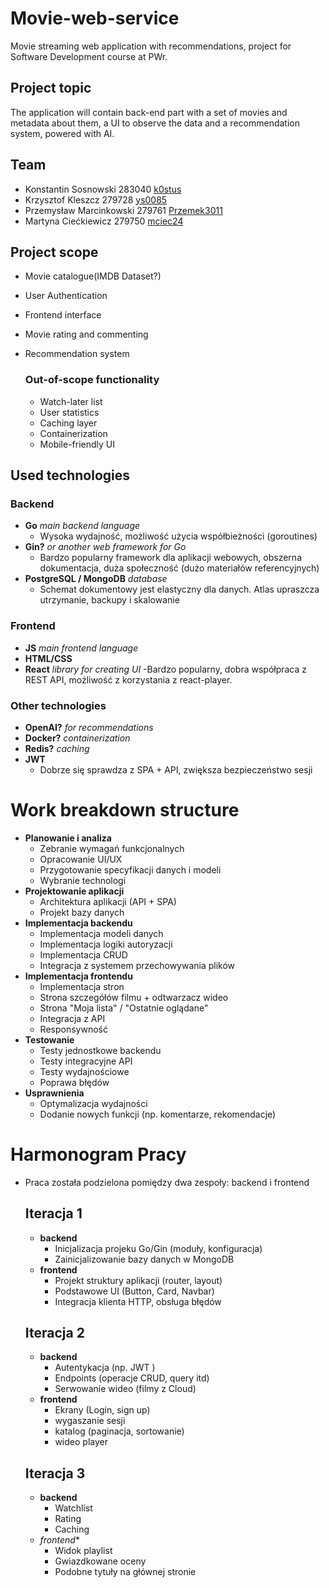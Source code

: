 # Movie-web-service
Movie streaming web application with recommendations, project for Software Development course at PWr.

## Project topic
The application will contain back-end part with a set of movies and
metadata about them, a UI to observe the data and a recommendation 
system, powered with AI.

## Team
- Konstantin Sosnowski 283040  [k0stus](https://github.com/k0stus)
- Krzysztof Kleszcz 279728 [ys0085](https://github.com/ys0085)
- Przemysław Marcinkowski 279761 [Przemek3011](https://github.com/Przemek3011)
- Martyna Ciećkiewicz 279750 [mciec24](https://github.com/mciec24)

## Project scope
- Movie catalogue(IMDB Dataset?)
- User Authentication
- Frontend interface
- Movie rating and commenting
- Recommendation system

    ### Out-of-scope functionality
  - Watch-later list
  - User statistics 
  - Caching layer
  - Containerization
  - Mobile-friendly UI

## Used technologies

### Backend
- **Go** *main backend language*
    - Wysoka wydajność, możliwość użycia współbieżności (goroutines)
- **Gin?** *or another web framework for Go*
    - Bardzo popularny framework dla aplikacji webowych, obszerna dokumentacja, duża społeczność (dużo materiałów referencyjnych)   
- **PostgreSQL / MongoDB** *database*
  - Schemat dokumentowy jest elastyczny dla danych. Atlas upraszcza utrzymanie, backupy i skalowanie

### Frontend 
- **JS** *main frontend language*
- **HTML/CSS** 
- **React** *library for creating UI*
  -Bardzo popularny, dobra współpraca z REST API, możliwość z korzystania z react-player.

### Other technologies
- **OpenAI?** *for recommendations*
- **Docker?** *containerization*
- **Redis?** *caching*
- **JWT**
   - Dobrze się sprawdza z SPA + API, zwiększa bezpieczeństwo sesji

# Work breakdown structure
- **Planowanie i analiza**
  - Zebranie wymagań funkcjonalnych
  - Opracowanie UI/UX
  - Przygotowanie specyfikacji danych i modeli
  - Wybranie technologi
- **Projektowanie aplikacji**
  - Architektura aplikacji (API + SPA)
  - Projekt bazy danych
- **Implementacja backendu**
  - Implementacja modeli danych
  - Implementacja logiki autoryzacji
  - Implementacja CRUD
  - Integracja z systemem przechowywania plików
- **Implementacja frontendu**
  - Implementacja stron
  - Strona szczegółów filmu + odtwarzacz wideo
  - Strona "Moja lista" / "Ostatnie oglądane"
  - Integracja z API
  - Responsywność
- **Testowanie**
  - Testy jednostkowe backendu
  - Testy integracyjne API
  - Testy wydajnościowe
  - Poprawa błędów
- **Usprawnienia**
  - Optymalizacja wydajności
  - Dodanie nowych funkcji (np. komentarze, rekomendacje)
# Harmonogram Pracy
- Praca została podzielona pomiędzy dwa zespoły: backend i frontend
    ## Iteracja 1
    - **backend**
        - Inicjalizacja projeku Go/Gin (moduły, konfiguracja)
        - Zainicjalizowanie bazy danych w MongoDB
    - **frontend**
        - Projekt struktury aplikacji (router, layout)
        - Podstawowe UI (Button, Card, Navbar)
        - Integracja klienta HTTP, obsługa błędów
    ## Iteracja 2
    - **backend**
        - Autentykacja (np. JWT )
        - Endpoints (operacje CRUD, query itd)
        - Serwowanie wideo (filmy z Cloud)
    - **frontend**
        - Ekrany (Login, sign up)
        - wygaszanie sesji
        - katalog (paginacja, sortowanie) 
        - wideo player
    ## Iteracja 3
    - **backend**
        - Watchlist
        - Rating
        - Caching
    - *frontend**
        - Widok playlist
        - Gwiazdkowane oceny
        - Podobne tytuły na głównej stronie

        
